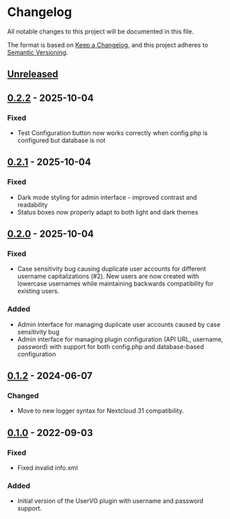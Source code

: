 # Changelog

All notable changes to this project will be documented in this file.

The format is based on [Keep a Changelog](https://keepachangelog.com/en/1.0.0/),
and this project adheres to [Semantic Versioning](https://semver.org/spec/v2.0.0.html).

## [Unreleased]

## [0.2.2] - 2025-10-04

### Fixed
- Test Configuration button now works correctly when config.php is configured but database is not

## [0.2.1] - 2025-10-04

### Fixed
- Dark mode styling for admin interface - improved contrast and readability
- Status boxes now properly adapt to both light and dark themes

## [0.2.0] - 2025-10-04

### Fixed
- Case sensitivity bug causing duplicate user accounts for different username
  capitalizations (#2). New users are now created with lowercase usernames while
  maintaining backwards compatibility for existing users.

### Added
- Admin interface for managing duplicate user accounts caused by case sensitivity bug
- Admin interface for managing plugin configuration (API URL, username, password)
  with support for both config.php and database-based configuration

## [0.1.2] - 2024-06-07

### Changed
- Move to new logger syntax for Nextcloud 31 compatibility.

## [0.1.0] - 2022-09-03

### Fixed
- Fixed invalid info.xml

### Added
- Initial version of the UserVO plugin with username and password support.

[unreleased]: https://github.com/NikolausDemmel/user_vo/compare/v0.2.2...HEAD
[0.2.2]: https://github.com/NikolausDemmel/user_vo/compare/v0.2.1...v0.2.2
[0.2.1]: https://github.com/NikolausDemmel/user_vo/compare/v0.2.0...v0.2.1
[0.2.0]: https://github.com/NikolausDemmel/user_vo/compare/v0.1.2...v0.2.0
[0.1.2]: https://github.com/NikolausDemmel/user_vo/compare/v0.1.0...v0.1.2
[0.1.0]: https://github.com/NikolausDemmel/user_vo/releases/tag/v0.1.0
